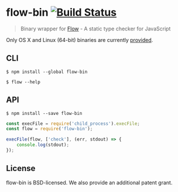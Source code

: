 # flow-bin [![Build Status](https://travis-ci.org/flowtype/flow-bin.svg?branch=master)](https://travis-ci.org/sindresorhus/flow-bin)

> Binary wrapper for [Flow](http://flowtype.org) - A static type checker for JavaScript

Only OS X and Linux (64-bit) binaries are currently [provided](http://flowtype.org/docs/getting-started.html#_).


## CLI

```
$ npm install --global flow-bin
```

```
$ flow --help
```


## API

```
$ npm install --save flow-bin
```

```js
const execFile = require('child_process').execFile;
const flow = require('flow-bin');

execFile(flow, ['check'], (err, stdout) => {
	console.log(stdout);
});
```


## License

flow-bin is BSD-licensed. We also provide an additional patent grant.
